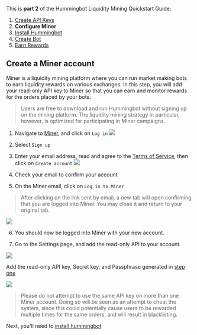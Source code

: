 This is **part 2** of the Hummingbot Liquidity Mining Quickstart Guide:

1. [Create API Keys]
2. **Configure Miner**
3. [Install Hummingbot]
4. [Create Bot]
5. [Earn Rewards]

## Create a Miner account

Miner is a liquidity mining platform where you can run market making bots to earn liquidity rewards on various exchanges. In this step, you will add your read-only API key to Miner so that you can earn and monitor rewards for the orders placed by your bots.

> Users are free to download and run Hummingbot without signing up on the mining platform. The liquidity mining strategy in particular, however, is optimized for participating in Miner campaigns.

1. Navigate to [Miner](https://miner.hummingbot.io), and click on `Log in`
![](./2-a-log-in.png)

2. Select `Sign up`

3. Enter your email address, read and agree to the [Terms of Service](https://coinalpha.com/terms-of-use/), then click on `Create account`
![](./2-b-sign-up.png)

4. Check your email to confirm your account

5. On the Miner email, click on `Log in to Miner`

> After clicking on the link sent by email, a new tab will open confirming that you are logged into Miner. You may close it and return to your original tab.

![](./2-c-logged-in.png)

6. You should now be logged into Miner with your new account.

7. Go to the Settings page, and add the read-only API to your account.

![](./2-d-settings.png)

Add the read-only API key, Secret key, and Passphrase generated in [step one][Create API Keys]

![](./2-e-add-keys.png)

> Please do not attempt to use the same API key on more than one Miner account. Doing so will be seen as an attempt to cheat the system, since this could potentially cause users to be rewarded multiple times for the same orders, and will result in blacklisting.

Next, you'll need to [install hummingbot][Install Hummingbot]

[Create API Keys]: 1-create-keys.md
[Install Hummingbot]: 3-install-hummingbot.md
[Create Bot]: 4-create-bot.md
[Earn Rewards]: 5-earn-rewards.md
